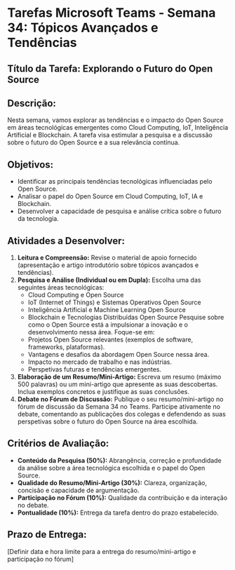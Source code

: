 # Tarefas Microsoft Teams - Semana 34: Tópicos Avançados e Tendências

## Título da Tarefa: Explorando o Futuro do Open Source

## Descrição:
Nesta semana, vamos explorar as tendências e o impacto do Open Source em áreas tecnológicas emergentes como Cloud Computing, IoT, Inteligência Artificial e Blockchain. A tarefa visa estimular a pesquisa e a discussão sobre o futuro do Open Source e a sua relevância contínua.

## Objetivos:
*   Identificar as principais tendências tecnológicas influenciadas pelo Open Source.
*   Analisar o papel do Open Source em Cloud Computing, IoT, IA e Blockchain.
*   Desenvolver a capacidade de pesquisa e análise crítica sobre o futuro da tecnologia.

## Atividades a Desenvolver:
1.  **Leitura e Compreensão:** Revise o material de apoio fornecido (apresentação e artigo introdutório sobre tópicos avançados e tendências).
2.  **Pesquisa e Análise (Individual ou em Dupla):** Escolha uma das seguintes áreas tecnológicas:
    *   Cloud Computing e Open Source
    *   IoT (Internet of Things) e Sistemas Operativos Open Source
    *   Inteligência Artificial e Machine Learning Open Source
    *   Blockchain e Tecnologias Distribuídas Open Source
    Pesquise sobre como o Open Source está a impulsionar a inovação e o desenvolvimento nessa área. Foque-se em:
    *   Projetos Open Source relevantes (exemplos de software, frameworks, plataformas).
    *   Vantagens e desafios da abordagem Open Source nessa área.
    *   Impacto no mercado de trabalho e nas indústrias.
    *   Perspetivas futuras e tendências emergentes.
3.  **Elaboração de um Resumo/Mini-Artigo:** Escreva um resumo (máximo 500 palavras) ou um mini-artigo que apresente as suas descobertas. Inclua exemplos concretos e justifique as suas conclusões.
4.  **Debate no Fórum de Discussão:** Publique o seu resumo/mini-artigo no fórum de discussão da Semana 34 no Teams. Participe ativamente no debate, comentando as publicações dos colegas e defendendo as suas perspetivas sobre o futuro do Open Source na área escolhida.

## Critérios de Avaliação:
*   **Conteúdo da Pesquisa (50%):** Abrangência, correção e profundidade da análise sobre a área tecnológica escolhida e o papel do Open Source.
*   **Qualidade do Resumo/Mini-Artigo (30%):** Clareza, organização, concisão e capacidade de argumentação.
*   **Participação no Fórum (10%):** Qualidade da contribuição e da interação no debate.
*   **Pontualidade (10%):** Entrega da tarefa dentro do prazo estabelecido.

## Prazo de Entrega:
[Definir data e hora limite para a entrega do resumo/mini-artigo e participação no fórum]

